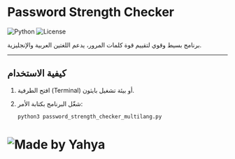 # Password Strength Checker

![Python](https://img.shields.io/badge/Python-3.x-blue)
![License](https://img.shields.io/badge/License-MIT-green)


برنامج بسيط وقوي لتقييم قوة كلمات المرور، يدعم اللغتين العربية والإنجليزية.

---

## كيفية الاستخدام

1. افتح الطرفية (Terminal) أو بيئة تشغيل بايثون.
2. شغّل البرنامج بكتابة الأمر:

   ```bash
   python3 password_strength_checker_multilang.py

# ![Made by Yahya](https://img.shields.io/badge/Made%20by-Yahya-orange)

